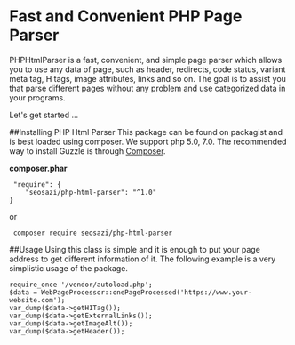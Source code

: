 # Fast and Convenient PHP Page Parser
PHPHtmlParser is a fast, convenient, and simple page parser which allows you to use any data of page, such as header, redirects, code status, variant meta tag, H tags, image attributes, links and so on. The goal is to assist you that parse different pages without any problem and use categorized data in your programs.

Let's get started ...         

##Installing PHP Html Parser
This package can be found on packagist and is best loaded using composer. We support php 5.0, 7.0.
The recommended way to install Guzzle is through [Composer](https://getcomposer.org/).

**composer.phar**
```
 "require": {
    "seosazi/php-html-parser": "^1.0"
}
```
or
```
 composer require seosazi/php-html-parser
```

##Usage
Using this class is simple and it is enough to put your page address to get different information of it. The following example is a very simplistic usage of the package.
```
require_once '/vendor/autoload.php';
$data = WebPageProcessor::onePageProcessed('https://www.your-website.com');
var_dump($data->getH1Tag());
var_dump($data->getExternalLinks());
var_dump($data->getImageAlt());
var_dump($data->getHeader());
```